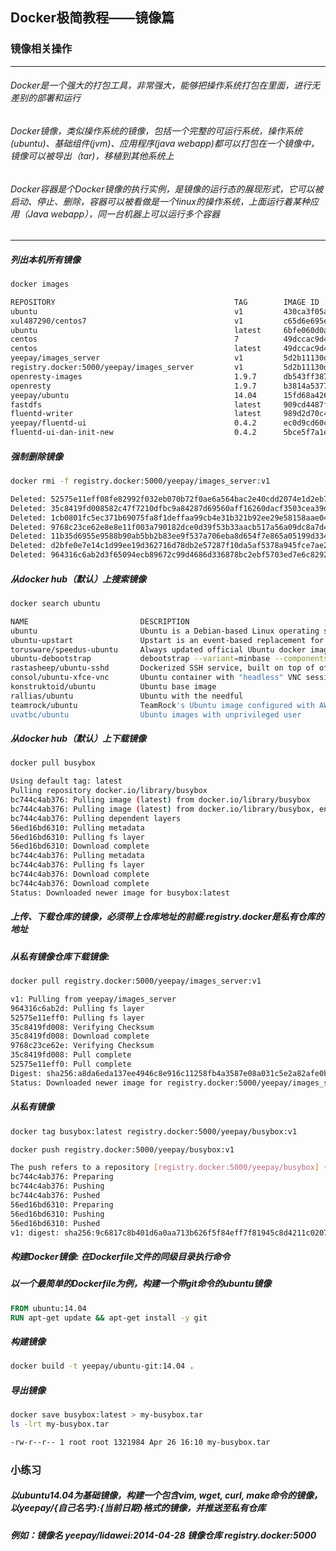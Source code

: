 Docker极简教程——镜像篇
--------------------------------------------------------

### 镜像相关操作

--------------------------------------------------------
###### Docker是一个强大的打包工具，非常强大，能够把操作系统打包在里面，进行无差别的部署和运行
###### Docker镜像，类似操作系统的镜像，包括一个完整的可运行系统，操作系统(ubuntu)、基础组件(jvm)、应用程序(java webapp)都可以打包在一个镜像中，镜像可以被导出（tar)，移植到其他系统上
###### Docker容器是个Docker镜像的执行实例，是镜像的运行态的展现形式，它可以被启动、停止、删除，容器可以被看做是一个linux的操作系统，上面运行着某种应用（Java webapp），同一台机器上可以运行多个容器
--------------------------------------------------------

##### 列出本机所有镜像
```bash
docker images 

REPOSITORY                                        TAG        IMAGE ID         CREATED             VIRTUAL SIZE
ubuntu                                            v1         430ca3f05ab6     6 days ago          719.1 MB
xul487290/centos7                                 v1         c65d6e695e3d     7 days ago          863.1 MB
ubuntu                                            latest     6bfe060d0a45     12 days ago         188 MB
centos                                            7          49dccac9d468     3 weeks ago         196.7 MB
centos                                            latest     49dccac9d468     3 weeks ago         196.7 MB
yeepay/images_server                              v1         5d2b11130d1f     4 weeks ago         705.3 MB
registry.docker:5000/yeepay/images_server         v1         5d2b11130d1f     4 weeks ago         705.3 MB
openresty-images                                  1.9.7      db543ff3876e     4 weeks ago         773.3 MB
openresty                                         1.9.7      b3814a5377da     4 weeks ago         773.2 MB
yeepay/ubuntu                                     14.04      15fd68a42608     4 weeks ago         482.3 MB
fastdfs                                           latest     909cd4487fae     4 weeks ago         424.9 MB
fluentd-writer                                    latest     989d2d70c430     5 weeks ago         769.6 MB
yeepay/fluentd-ui                                 0.4.2      ec0d9cd60c95     5 weeks ago         769.6 MB
fluentd-ui-dan-init-new                           0.4.2      5bce5f7a1ef5     5 weeks ago         771.6 MB
```

##### 强制删除镜像
```bash
docker rmi -f registry.docker:5000/yeepay/images_server:v1

Deleted: 52575e11eff08fe82992f032eb070b72f0ae6a564bac2e40cdd2074e1d2eb7eb
Deleted: 35c8419fd008582c47f7210dfbc9a84287d69560aff16260dacf3503cea39d57
Deleted: 1cb0801fc5ec371b69075fa8f1deffaa99cb4e31b321b92ee29e58158aae04e1
Deleted: 9768c23ce62e8e8e11f003a790182dce0d39f53b33aacb517a56a09dc8a7d49a
Deleted: 11b35d6955e9588b90ab5bb2b83ee9f537a706eba8d654f7e865a05199d334e8
Deleted: d2bfe0e7e14c1d99ee19d362716d78db2e57287f10da5af5378a945fce7ae2ac
Deleted: 964316c6ab2d3f65094ecb89672c99d4686d336878bc2ebf5703ed7e6c8292ef
```

##### 从docker hub（默认）上搜索镜像
```bash
docker search ubuntu

NAME                         DESCRIPTION                                     STARS     OFFICIAL   AUTOMATED
ubuntu                       Ubuntu is a Debian-based Linux operating s...   3734      [OK]       
ubuntu-upstart               Upstart is an event-based replacement for ...   61        [OK]       
torusware/speedus-ubuntu     Always updated official Ubuntu docker imag...   25                   [OK]
ubuntu-debootstrap           debootstrap --variant=minbase --components...   24        [OK]       
rastasheep/ubuntu-sshd       Dockerized SSH service, built on top of of...   24                   [OK]
consol/ubuntu-xfce-vnc       Ubuntu container with "headless" VNC sessi...   11                   [OK]
konstruktoid/ubuntu          Ubuntu base image                               0                    [OK]
rallias/ubuntu               Ubuntu with the needful                         0                    [OK]
teamrock/ubuntu              TeamRock's Ubuntu image configured with AW...   0                    [OK]
uvatbc/ubuntu                Ubuntu images with unprivileged user            0                    [OK]
```

##### 从docker hub（默认）上下载镜像
```bash 
docker pull busybox

Using default tag: latest
Pulling repository docker.io/library/busybox
bc744c4ab376: Pulling image (latest) from docker.io/library/busybox
bc744c4ab376: Pulling image (latest) from docker.io/library/busybox, endpoint: https://registry-1.docker.io/v1/
bc744c4ab376: Pulling dependent layers
56ed16bd6310: Pulling metadata
56ed16bd6310: Pulling fs layer
56ed16bd6310: Download complete
bc744c4ab376: Pulling metadata
bc744c4ab376: Pulling fs layer
bc744c4ab376: Download complete
bc744c4ab376: Download complete
Status: Downloaded newer image for busybox:latest
```

##### 上传、下载仓库的镜像，必须带上仓库地址的前缀:registry.docker是私有仓库的地址
##### 从私有镜像仓库下载镜像: 
```bash
docker pull registry.docker:5000/yeepay/images_server:v1

v1: Pulling from yeepay/images_server
964316c6ab2d: Pulling fs layer
52575e11eff0: Pulling fs layer
35c8419fd008: Verifying Checksum
35c8419fd008: Download complete
9768c23ce62e: Verifying Checksum
35c8419fd008: Pull complete
52575e11eff0: Pull complete
Digest: sha256:a8da6eda137ee4946c8e916c11258fb4a3587e08a031c5e2a82afe0b04d178b7
Status: Downloaded newer image for registry.docker:5000/yeepay/images_server:v1
```

##### 从私有镜像
```bash
docker tag busybox:latest registry.docker:5000/yeepay/busybox:v1

docker push registry.docker:5000/yeepay/busybox:v1

The push refers to a repository [registry.docker:5000/yeepay/busybox] (len: 1)
bc744c4ab376: Preparing
bc744c4ab376: Pushing
bc744c4ab376: Pushed
56ed16bd6310: Preparing
56ed16bd6310: Pushing
56ed16bd6310: Pushed
v1: digest: sha256:9c6817c8b401d6a0aa713b626f5f84eff7f81945c8d4211c02077c51c78d8b4f size: 2734
```


##### 构建Docker镜像: 在Dockerfile文件的同级目录执行命令
##### 以一个最简单的Dockerfile为例，构建一个带git命令的ubuntu镜像
```Dockerfile
FROM ubuntu:14.04
RUN apt-get update && apt-get install -y git
```

##### 构建镜像
```bash
docker build -t yeepay/ubuntu-git:14.04 .
```

##### 导出镜像
```bash
docker save busybox:latest > my-busybox.tar
ls -lrt my-busybox.tar

-rw-r--r-- 1 root root 1321984 Apr 26 16:10 my-busybox.tar
```

### 小练习
##### 以ubuntu14.04为基础镜像，构建一个包含vim, wget, curl, make命令的镜像，以yeepay/{自己名字}:{当前日期}格式的镜像，并推送至私有仓库
##### 例如：镜像名 yeepay/lidawei:2014-04-28  镜像仓库 registry.docker:5000
